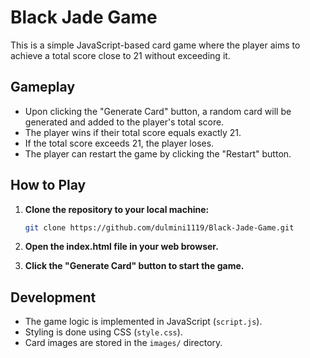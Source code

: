# Black Jade Game

This is a simple JavaScript-based card game where the player aims to achieve a total score close to 21 without exceeding it.

## Gameplay
- Upon clicking the "Generate Card" button, a random card will be generated and added to the player's total score.
- The player wins if their total score equals exactly 21.
- If the total score exceeds 21, the player loses.
- The player can restart the game by clicking the "Restart" button.

## How to Play
1. **Clone the repository to your local machine:**
    ```bash
    git clone https://github.com/dulmini1119/Black-Jade-Game.git
    ```

2. **Open the index.html file in your web browser.**

3. **Click the "Generate Card" button to start the game.**

## Development
- The game logic is implemented in JavaScript (`script.js`).
- Styling is done using CSS (`style.css`).
- Card images are stored in the `images/` directory.

